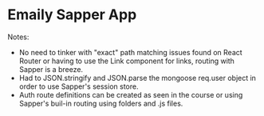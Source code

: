 # Emaily Sapper App

Notes:

- No need to tinker with "exact" path matching issues found on React Router or having to use the Link component for links, routing with Sapper is a breeze.
- Had to JSON.stringify and JSON.parse the mongoose req.user object in order to use Sapper's session store.
- Auth route definitions can be created as seen in the course or using Sapper's buil-in routing using folders and .js files.
